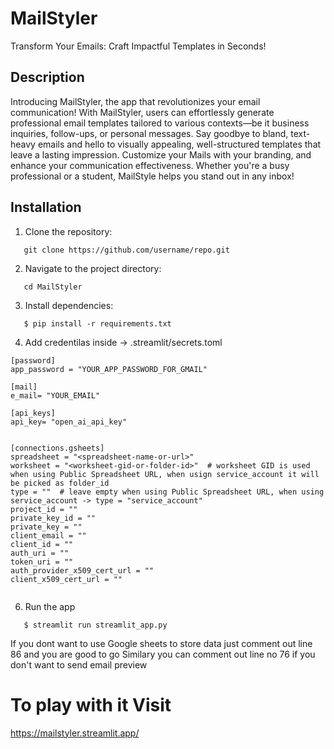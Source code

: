 # MailStyler
Transform Your Emails: Craft Impactful Templates in Seconds!

## Description
Introducing MailStyler, the app that revolutionizes your email communication! With MailStyler, users can effortlessly generate professional email templates tailored to various contexts—be it business inquiries, follow-ups, or personal messages. Say goodbye to bland, text-heavy emails and hello to visually appealing, well-structured templates that leave a lasting impression. Customize your Mails with your branding, and enhance your communication effectiveness. Whether you're a busy professional or a student, MailStyle helps you stand out in any inbox!

## Installation
1. Clone the repository:
```
   git clone https://github.com/username/repo.git
```
2. Navigate to the project directory:
```
   cd MailStyler
```
3. Install dependencies:
```
   $ pip install -r requirements.txt
```
4. Add credentilas inside ->
.streamlit/secrets.toml
```
[password]
app_password = "YOUR_APP_PASSWORD_FOR_GMAIL"

[mail]
e_mail= "YOUR_EMAIL"

[api_keys]
api_key= "open_ai_api_key"


[connections.gsheets]
spreadsheet = "<spreadsheet-name-or-url>"
worksheet = "<worksheet-gid-or-folder-id>"  # worksheet GID is used when using Public Spreadsheet URL, when usign service_account it will be picked as folder_id
type = ""  # leave empty when using Public Spreadsheet URL, when using service_account -> type = "service_account"
project_id = ""
private_key_id = ""
private_key = ""
client_email = ""
client_id = ""
auth_uri = ""
token_uri = ""
auth_provider_x509_cert_url = ""
client_x509_cert_url = ""


```

6. Run the app

```
   $ streamlit run streamlit_app.py
 ```
If you dont want to use Google sheets to store data just comment out line 86 and you are good to go
Similary you can comment out line no 76 if you don't want to send email preview

# To play with it Visit
https://mailstyler.streamlit.app/
